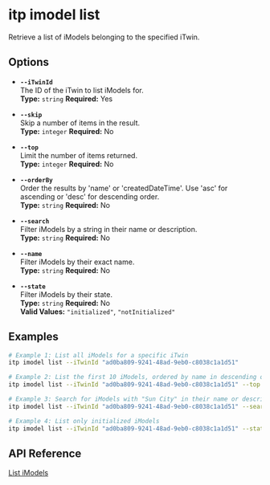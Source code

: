 # itp imodel list

Retrieve a list of iModels belonging to the specified iTwin.

## Options

- **`--iTwinId`**  
  The ID of the iTwin to list iModels for.  
  **Type:** `string` **Required:** Yes

- **`--skip`**  
  Skip a number of items in the result.  
  **Type:** `integer` **Required:** No

- **`--top`**  
  Limit the number of items returned.  
  **Type:** `integer` **Required:** No

- **`--orderBy`**  
  Order the results by 'name' or 'createdDateTime'. Use 'asc' for ascending or 'desc' for descending order.  
  **Type:** `string` **Required:** No

- **`--search`**  
  Filter iModels by a string in their name or description.  
  **Type:** `string` **Required:** No

- **`--name`**  
  Filter iModels by their exact name.  
  **Type:** `string` **Required:** No

- **`--state`**  
  Filter iModels by their state.  
  **Type:** `string` **Required:** No  
  **Valid Values:** `"initialized"`, `"notInitialized"`

## Examples

```bash
# Example 1: List all iModels for a specific iTwin
itp imodel list --iTwinId "ad0ba809-9241-48ad-9eb0-c8038c1a1d51"

# Example 2: List the first 10 iModels, ordered by name in descending order
itp imodel list --iTwinId "ad0ba809-9241-48ad-9eb0-c8038c1a1d51" --top 10 --orderBy "name desc"

# Example 3: Search for iModels with "Sun City" in their name or description
itp imodel list --iTwinId "ad0ba809-9241-48ad-9eb0-c8038c1a1d51" --search "Sun City"

# Example 4: List only initialized iModels
itp imodel list --iTwinId "ad0ba809-9241-48ad-9eb0-c8038c1a1d51" --state "initialized"
```

## API Reference

[List iModels](https://developer.bentley.com/apis/imodels-v2/operations/get-itwin-imodels/)
